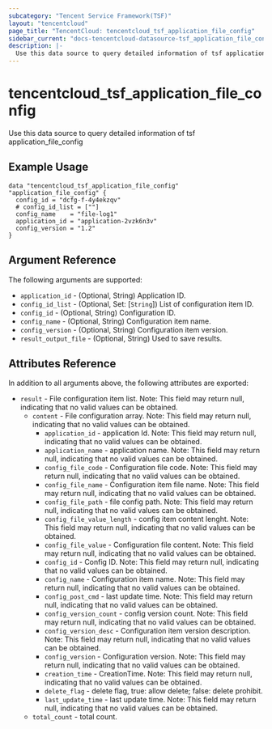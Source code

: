 ```yaml
---
subcategory: "Tencent Service Framework(TSF)"
layout: "tencentcloud"
page_title: "TencentCloud: tencentcloud_tsf_application_file_config"
sidebar_current: "docs-tencentcloud-datasource-tsf_application_file_config"
description: |-
  Use this data source to query detailed information of tsf application_file_config
---
```


# tencentcloud_tsf_application_file_config

Use this data source to query detailed information of tsf application_file_config

## Example Usage

```hcl
data "tencentcloud_tsf_application_file_config" "application_file_config" {
  config_id = "dcfg-f-4y4ekzqv"
  # config_id_list = [""]
  config_name    = "file-log1"
  application_id = "application-2vzk6n3v"
  config_version = "1.2"
}
```

## Argument Reference

The following arguments are supported:

* `application_id` - (Optional, String) Application ID.
* `config_id_list` - (Optional, Set: [`String`]) List of configuration item ID.
* `config_id` - (Optional, String) Configuration ID.
* `config_name` - (Optional, String) Configuration item name.
* `config_version` - (Optional, String) Configuration item version.
* `result_output_file` - (Optional, String) Used to save results.

## Attributes Reference

In addition to all arguments above, the following attributes are exported:

* `result` - File configuration item list. Note: This field may return null, indicating that no valid values can be obtained.
  * `content` - File configuration array. Note: This field may return null, indicating that no valid values can be obtained.
    * `application_id` - application Id. Note: This field may return null, indicating that no valid values can be obtained.
    * `application_name` - application name. Note: This field may return null, indicating that no valid values can be obtained.
    * `config_file_code` - Configuration file code. Note: This field may return null, indicating that no valid values can be obtained.
    * `config_file_name` - Configuration item file name. Note: This field may return null, indicating that no valid values can be obtained.
    * `config_file_path` - file config path. Note: This field may return null, indicating that no valid values can be obtained.
    * `config_file_value_length` - config item content lenght.  Note: This field may return null, indicating that no valid values can be obtained.
    * `config_file_value` - Configuration file content. Note: This field may return null, indicating that no valid values can be obtained.
    * `config_id` - Config ID. Note: This field may return null, indicating that no valid values can be obtained.
    * `config_name` - Configuration item name. Note: This field may return null, indicating that no valid values can be obtained.
    * `config_post_cmd` - last update time.  Note: This field may return null, indicating that no valid values can be obtained.
    * `config_version_count` - config version count.  Note: This field may return null, indicating that no valid values can be obtained.
    * `config_version_desc` - Configuration item version description. Note: This field may return null, indicating that no valid values can be obtained.
    * `config_version` - Configuration version. Note: This field may return null, indicating that no valid values can be obtained.
    * `creation_time` - CreationTime. Note: This field may return null, indicating that no valid values can be obtained.
    * `delete_flag` - delete flag, true: allow delete; false: delete prohibit.
    * `last_update_time` - last update time.  Note: This field may return null, indicating that no valid values can be obtained.
  * `total_count` - total count.


